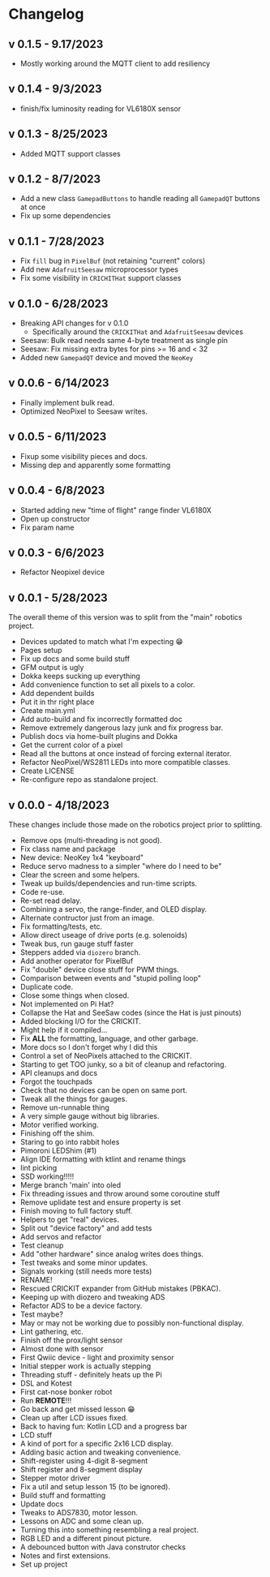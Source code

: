 # Changelog

## v 0.1.5 - 9.17/2023

- Mostly working around the MQTT client to add resiliency

## v 0.1.4 - 9/3/2023

- finish/fix luminosity reading for VL6180X sensor

## v 0.1.3 - 8/25/2023

- Added MQTT support classes

## v 0.1.2 - 8/7/2023

- Add a new class `GamepadButtons` to handle reading all `GamepadQT` buttons at once
- Fix up some dependencies

## v 0.1.1 - 7/28/2023

- Fix `fill` bug in `PixelBuf` (not retaining "current" colors)
- Add new `AdafruitSeesaw` microprocessor types
- Fix some visibility in `CRICHITHat` support classes

## v 0.1.0 - 6/28/2023

- Breaking API changes for v 0.1.0
  - Specifically around the `CRICKITHat` and `AdafruitSeesaw` devices
- Seesaw: Bulk read needs same 4-byte treatment as single pin
- Seesaw: Fix missing extra bytes for pins >= 16 and < 32
- Added new `GamepadQT` device and moved the `NeoKey`

## v 0.0.6 - 6/14/2023

- Finally implement bulk read.
- Optimized NeoPixel to Seesaw writes.

## v 0.0.5 - 6/11/2023

- Fixup some visibility pieces and docs.
- Missing dep and apparently some formatting

## v 0.0.4 - 6/8/2023

- Started adding new "time of flight" range finder VL6180X
- Open up constructor
- Fix param name

## v 0.0.3 - 6/6/2023

- Refactor Neopixel device

## v 0.0.1 - 5/28/2023

The overall theme of this version was to split from the "main" robotics project.

- Devices updated to match what I'm expecting :grin:
- Pages setup
- Fix up docs and some build stuff
- GFM output is ugly
- Dokka keeps sucking up everything
- Add convenience function to set all pixels to a color.
- Add dependent builds
- Put it in thr right place
- Create main.yml
- Add auto-build and fix incorrectly formatted doc
- Remove extremely dangerous lazy junk and fix progress bar.
- Publish docs via home-built plugins and Dokka
- Get the current color of a pixel
- Read all the buttons at once instead of forcing external iterator.
- Refactor NeoPixel/WS2811 LEDs into more compatible classes.
- Create LICENSE
- Re-configure repo as standalone project.

## v 0.0.0 - 4/18/2023

These changes include those made on the robotics project prior to splitting.

- Remove ops (multi-threading is not good).
- Fix class name and package
- New device: NeoKey 1x4 "keyboard"
- Reduce servo madness to a simpler "where do I need to be"
- Clear the screen and some helpers.
- Tweak up builds/dependencies and run-time scripts.
- Code re-use.
- Re-set read delay.
- Combining a servo, the range-finder, and OLED display.
- Alternate contructor just from an image.
- Fix formatting/tests, etc.
- Allow direct useage of drive ports (e.g. solenoids)
- Tweak bus, run gauge stuff faster
- Steppers added via `diozero` branch.
- Add another operator for PixelBuf
- Fix "double" device close stuff for PWM things.
- Comparison between events and "stupid polling loop"
- Duplicate code.
- Close some things when closed.
- Not implemented on Pi Hat?
- Collapse the Hat and SeeSaw codes (since the Hat is just pinouts)
- Added blocking I/O for the CRICKIT.
- Might help if it compiled...
- Fix **ALL** the formatting, language, and other garbage.
- More docs so I don't forget why I did this
- Control a set of NeoPixels attached to the CRICKIT.
- Starting to get TOO junky, so a bit of cleanup and refactoring.
- API cleanups and docs
- Forgot the touchpads
- Check that no devices can be open on same port.
- Tweak all the things for gauges.
- Remove un-runnable thing
- A very simple gauge without big libraries.
- Motor verified working.
- Finishing off the shim.
- Staring to go into rabbit holes
- Pimoroni LEDShim (#1)
- Align IDE formatting with ktlint and rename things
- lint picking
- SSD working!!!!!
- Merge branch 'main' into oled
- Fix threading issues and throw around some coroutine stuff
- Remove uplidate test and ensure property is set
- Finish moving to full factory stuff.
- Helpers to get "real" devices.
- Split out "device factory" and add tests
- Add servos and refactor
- Test cleanup
- Add "other hardware" since analog writes does things.
- Test tweaks and some minor updates.
- Signals working (still needs more tests)
- RENAME!
- Rescued CRICKIT expander from GitHub mistakes (PBKAC).
- Keeping up with diozero and tweaking ADS
- Refactor ADS to be a device factory.
- Test maybe?
- May or may not be working due to possibly non-functional display.
- Lint gathering, etc.
- Finish off the prox/light sensor
- Almost done with sensor
- First Qwiic device - light and proximity sensor
- Initial stepper work is actually stepping
- Threading stuff - definitely heats up the Pi
- DSL and Kotest
- First cat-nose bonker robot
- Run **REMOTE**!!!
- Go back and get missed lesson :grin:
- Clean up after LCD issues fixed.
- Back to having fun: Kotlin LCD and a progress bar
- LCD stuff
- A kind of port for a specific 2x16 LCD display.
- Adding basic action and tweaking convenience.
- Shift-register using 4-digit 8-segment
- Shift register and 8-segment display
- Stepper motor driver
- Fix a util and setup lesson 15 (to be ignored).
- Build stuff and formatting
- Update docs
- Tweaks to ADS7830, motor lesson.
- Lessons on ADC and some clean up.
- Turning this into something resembling a real project.
- RGB LED and a different pinout picture.
- A debounced button with Java construtor checks
- Notes and first extensions.
- Set up project
